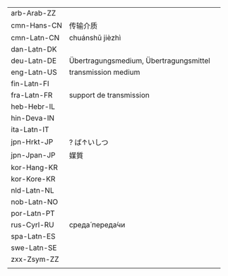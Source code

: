 | | | |
|-|-|-|
| arb-Arab-ZZ |  |  |
| cmn-Hans-CN | 传输介质 |  |
| cmn-Latn-CN | chuánshū jièzhì |  |
| dan-Latn-DK |  |  |
| deu-Latn-DE | Übertragungsmedium, Übertragungsmittel |  |
| eng-Latn-US | transmission medium |  |
| fin-Latn-FI |  |  |
| fra-Latn-FR | support de transmission |  |
| heb-Hebr-IL |  |  |
| hin-Deva-IN |  |  |
| ita-Latn-IT |  |  |
| jpn-Hrkt-JP | ? ば↑いしつ |  |
| jpn-Jpan-JP | 媒質 |  |
| kor-Hang-KR |  |  |
| kor-Kore-KR |  |  |
| nld-Latn-NL |  |  |
| nob-Latn-NO |  |  |
| por-Latn-PT |  |  |
| rus-Cyrl-RU | среда́ переда́чи |  |
| spa-Latn-ES |  |  |
| swe-Latn-SE |  |  |
| zxx-Zsym-ZZ |  |  |
|  |  |  |
